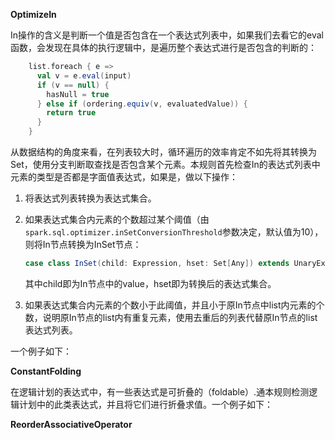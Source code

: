 **OptimizeIn**

In操作的含义是判断一个值是否包含在一个表达式列表中，如果我们去看它的eval函数，会发现在具体的执行逻辑中，是遍历整个表达式进行是否包含的判断的：

```scala
    list.foreach { e =>
      val v = e.eval(input)
      if (v == null) {
        hasNull = true
      } else if (ordering.equiv(v, evaluatedValue)) {
        return true
      }
    }
```

从数据结构的角度来看，在列表较大时，循环遍历的效率肯定不如先将其转换为Set，使用分支判断取查找是否包含某个元素。本规则首先检查In的表达式列表中元素的类型是否都是字面值表达式，如果是，做以下操作：

1. 将表达式列表转换为表达式集合。

2. 如果表达式集合内元素的个数超过某个阈值（由`spark.sql.optimizer.inSetConversionThreshold`参数决定，默认值为10），则将In节点转换为InSet节点：

   ```scala
   case class InSet(child: Expression, hset: Set[Any]) extends UnaryExpression with Predicate
   ```
   其中child即为In节点中的value，hset即为转换后的表达式集合。

3. 如果表达式集合内元素的个数小于此阈值，并且小于原In节点中list内元素的个数，说明原In节点的list内有重复元素，使用去重后的列表代替原In节点的list表达式列表。

一个例子如下：

**ConstantFolding**

在逻辑计划的表达式中，有一些表达式是可折叠的（foldable）.通本规则检测逻辑计划中的此类表达式，并且将它们进行折叠求值。一个例子如下：

**ReorderAssociativeOperator**



